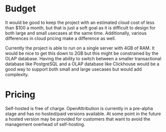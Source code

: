 # Budget

It would be good to keep the project with an estimated cloud cost of less than $100 a month, but that is just a soft goal as it is difficult to design for both large and small usecases at the same time. Additionally, various differences in cloud pricing make a difference as well.

Currently the project is able to run on a single server with 4GB of RAM. It would be nice to get this down to 2GB but this might be constrained by the OLAP database. Having the ability to switch between a smaller transactional database like PostgreSQL and a OLAP database like Clickhouse would be a good way to support both small and large usecases but would add complexity.

# Pricing

Self-hosted is free of charge. OpenAttribution is currently in a pre-alpha stage and has no hosted/paid versions available. At some point in the future a hosted version may be provided for customers that want to avoid the management overhead of self-hosting.

